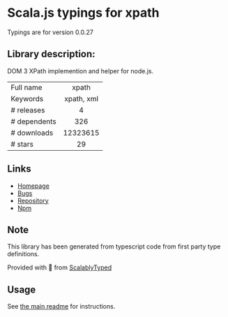 
# Scala.js typings for xpath

Typings are for version 0.0.27

## Library description:
DOM 3 XPath implemention and helper for node.js.

|                    |                 |
| ------------------ | :-------------: |
| Full name          | xpath |
| Keywords           | xpath, xml |
| # releases         | 4 |
| # dependents       | 326 |
| # downloads        | 12323615 |
| # stars            | 29 |

## Links
- [Homepage](https://github.com/goto100/xpath#readme)
- [Bugs](https://github.com/goto100/xpath/issues)
- [Repository](https://github.com/goto100/xpath)
- [Npm](https://www.npmjs.com/package/xpath)
    


## Note
This library has been generated from typescript code from first party type definitions.

Provided with :purple_heart: from [ScalablyTyped](https://github.com/oyvindberg/ScalablyTyped)

## Usage
See [the main readme](../../readme.md) for instructions.


